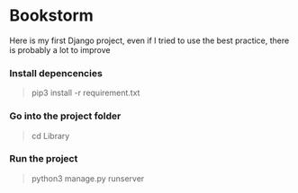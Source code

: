 # Bookstorm

Here is my first Django project, even if I tried to use the best practice, there is probably a lot to improve

### Install depencencies 
> pip3 install -r requirement.txt

### Go into the project folder
> cd Library

### Run the project
> python3 manage.py runserver
